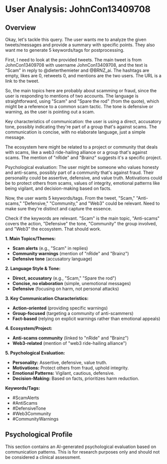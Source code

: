 # User Analysis: JohnCon13409708

## Overview

<think>
Okay, let's tackle this query. The user wants me to analyze the given tweets/messages and provide a summary with specific points. They also want me to generate 5 keywords/tags for postprocessing. 

First, I need to look at the provided tweets. The main tweet is from JohnCon13409708 with username JohnCon13409708, and the text is "Scam" in reply to @dieterthemieter and @BRNZ_ai. The hashtags are empty, likes are 0, retweets 0, and mentions are the two users. The URL is a link to the tweet.

So, the main topics here are probably about scamming or fraud, since the user is responding to mentions of two accounts. The language is straightforward, using "Scam" and "Spare the rod" (from the quote), which might be a reference to a common scam tactic. The tone is defensive or warning, as the user is pointing out a scam.

Key characteristics of communication: the user is using a direct, accusatory tone, possibly indicating they're part of a group that's against scams. The communication is concise, with no elaborate language, just a simple message.

The ecosystem here might be related to a project or community that deals with scams, like a web3 ride-hailing alliance or a group that's against scams. The mention of "nRide" and "Brainz" suggests it's a specific project.

Psychological evaluation: The user might be someone who values honesty and anti-scams, possibly part of a community that's against fraud. Their personality could be assertive, defensive, and value truth. Motivations could be to protect others from scams, values of integrity, emotional patterns like being vigilant, and decision-making based on facts.

Now, the user wants 5 keywords/tags. From the tweet, "Scam," "Anti-scams," "Defensive," "Community," and "Web3" could be relevant. Need to make sure they're distinct and capture the essence.

Check if the keywords are relevant. "Scam" is the main topic, "Anti-scams" covers the action, "Defensive" the tone, "Community" the group involved, and "Web3" the ecosystem. That should work.
</think>

**1. Main Topics/Themes:**  
- **Scam alerts** (e.g., "Scam" in replies)  
- **Community warnings** (mention of "nRide" and "Brainz")  
- **Defensive tone** (accusatory language)  

**2. Language Style & Tone:**  
- **Direct, accusatory** (e.g., "Scam," "Spare the rod")  
- **Concise, no elaboration** (simple, unemotional messages)  
- **Defensive** (focusing on harm, not personal attacks)  

**3. Key Communication Characteristics:**  
- **Action-oriented** (providing specific warnings)  
- **Group-focused** (targeting a community of anti-scammers)  
- **Fact-based** (relying on explicit warnings rather than emotional appeals)  

**4. Ecosystem/Project:**  
- **Anti-scams community** (linked to "nRide" and "Brainz")  
- **Web3-related** (mention of "web3 ride-hailing alliance")  

**5. Psychological Evaluation:**  
- **Personality:** Assertive, defensive, value truth.  
- **Motivations:** Protect others from fraud, uphold integrity.  
- **Emotional Patterns:** Vigilant, cautious, defensive.  
- **Decision-Making:** Based on facts, prioritizes harm reduction.  

**Keywords/Tags:**  
- #ScamAlerts  
- #AntiScams  
- #DefensiveTone  
- #Web3Community  
- #CommunityWarnings

## Psychological Profile

This section contains an AI-generated psychological evaluation based on communication patterns. This is for research purposes only and should not be considered a clinical assessment.